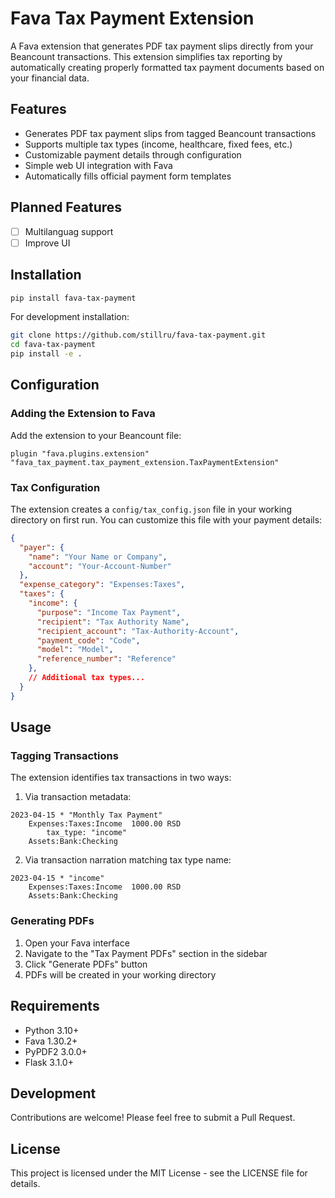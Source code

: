 # Fava Tax Payment Extension

A Fava extension that generates PDF tax payment slips directly from your Beancount transactions. This extension simplifies tax reporting by automatically creating properly formatted tax payment documents based on your financial data.

## Features

- Generates PDF tax payment slips from tagged Beancount transactions
- Supports multiple tax types (income, healthcare, fixed fees, etc.)
- Customizable payment details through configuration
- Simple web UI integration with Fava
- Automatically fills official payment form templates

## Planned Features

- [ ] Multilanguag support
- [ ] Improve UI

## Installation

```bash
pip install fava-tax-payment
```

For development installation:

```bash
git clone https://github.com/stillru/fava-tax-payment.git
cd fava-tax-payment
pip install -e .
```

## Configuration

### Adding the Extension to Fava

Add the extension to your Beancount file:

```
plugin "fava.plugins.extension" "fava_tax_payment.tax_payment_extension.TaxPaymentExtension"
```

### Tax Configuration

The extension creates a `config/tax_config.json` file in your working directory on first run. You can customize this file with your payment details:

```json
{
  "payer": {
    "name": "Your Name or Company",
    "account": "Your-Account-Number"
  },
  "expense_category": "Expenses:Taxes",
  "taxes": {
    "income": {
      "purpose": "Income Tax Payment",
      "recipient": "Tax Authority Name",
      "recipient_account": "Tax-Authority-Account",
      "payment_code": "Code",
      "model": "Model",
      "reference_number": "Reference"
    },
    // Additional tax types...
  }
}
```

## Usage

### Tagging Transactions

The extension identifies tax transactions in two ways:

1. Via transaction metadata:
```
2023-04-15 * "Monthly Tax Payment"
    Expenses:Taxes:Income  1000.00 RSD
        tax_type: "income"
    Assets:Bank:Checking
```

2. Via transaction narration matching tax type name:
```
2023-04-15 * "income"
    Expenses:Taxes:Income  1000.00 RSD
    Assets:Bank:Checking
```

### Generating PDFs

1. Open your Fava interface
2. Navigate to the "Tax Payment PDFs" section in the sidebar
3. Click "Generate PDFs" button
4. PDFs will be created in your working directory

## Requirements

- Python 3.10+
- Fava 1.30.2+
- PyPDF2 3.0.0+
- Flask 3.1.0+

## Development

Contributions are welcome! Please feel free to submit a Pull Request.

## License

This project is licensed under the MIT License - see the LICENSE file for details.